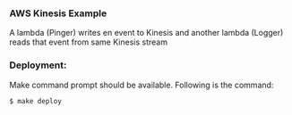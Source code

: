 ### AWS Kinesis Example

A lambda (Pinger) writes en event to Kinesis and another lambda (Logger) reads that event from same Kinesis stream

### Deployment:

Make command prompt should be available. Following is the command:

    $ make deploy
